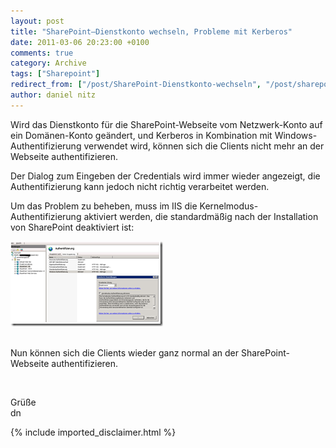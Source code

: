 ```yaml
---
layout: post
title: "SharePoint–Dienstkonto wechseln, Probleme mit Kerberos"
date: 2011-03-06 20:23:00 +0100
comments: true
category: Archive
tags: ["Sharepoint"]
redirect_from: ["/post/SharePoint-Dienstkonto-wechseln", "/post/sharepoint-dienstkonto-wechseln"]
author: daniel nitz
---
```

<!-- more -->
<p>Wird das Dienstkonto f&uuml;r die SharePoint-Webseite vom Netzwerk-Konto auf ein Dom&auml;nen-Konto ge&auml;ndert, und Kerberos in Kombination mit Windows-Authentifizierung verwendet wird, k&ouml;nnen sich die Clients nicht mehr an der Webseite authentifizieren.</p>
<p>Der Dialog zum Eingeben der Credentials wird immer wieder angezeigt, die Authentifizierung kann jedoch nicht richtig verarbeitet werden.</p>
<p>Um das Problem zu beheben, muss im IIS die Kernelmodus-Authentifizierung aktiviert werden, die standardm&auml;&szlig;ig nach der Installation von SharePoint deaktiviert ist:</p>
<p><a href="/assets/archive/image_299.png"><img style="background-image: none; margin: 0px; padding-left: 0px; padding-right: 0px; display: inline; padding-top: 0px; border: 0px;" title="image" src="/assets/archive/image_thumb_297.png" border="0" alt="image" width="244" height="136" /></a></p>
<p><br />Nun k&ouml;nnen sich die Clients wieder ganz normal an der SharePoint-Webseite authentifizieren.</p>
<p>&nbsp;</p>
<p>Gr&uuml;&szlig;e   <br />dn</p>
{% include imported_disclaimer.html %}
